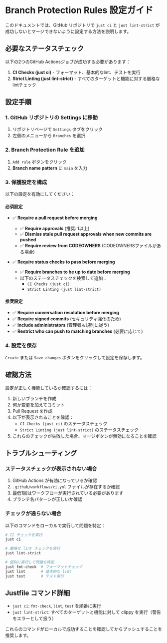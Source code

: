 # Branch Protection Rules 設定ガイド

このドキュメントでは、GitHub リポジトリで `just ci` と `just lint-strict` が成功しないとマージできないように設定する方法を説明します。

## 必要なステータスチェック

以下の2つのGitHub Actionsジョブが成功する必要があります：

1. **CI Checks (just ci)** - フォーマット、基本的なlint、テストを実行
2. **Strict Linting (just lint-strict)** - すべてのターゲットと機能に対する厳格なlintチェック

## 設定手順

### 1. GitHub リポジトリの Settings に移動

1. リポジトリページで `Settings` タブをクリック
2. 左側のメニューから `Branches` を選択

### 2. Branch Protection Rule を追加

1. `Add rule` ボタンをクリック
2. **Branch name pattern** に `main` を入力

### 3. 保護設定を構成

以下の設定を有効にしてください：

#### 必須設定
- ✅ **Require a pull request before merging**
  - ✅ **Require approvals** (推奨: 1以上)
  - ✅ **Dismiss stale pull request approvals when new commits are pushed**
  - ✅ **Require review from CODEOWNERS** (CODEOWNERSファイルがある場合)

- ✅ **Require status checks to pass before merging**
  - ✅ **Require branches to be up to date before merging**
  - 以下のステータスチェックを検索して追加：
    - `CI Checks (just ci)`
    - `Strict Linting (just lint-strict)`

#### 推奨設定
- ✅ **Require conversation resolution before merging**
- ✅ **Require signed commits** (セキュリティ強化のため)
- ✅ **Include administrators** (管理者も規則に従う)
- ✅ **Restrict who can push to matching branches** (必要に応じて)

### 4. 設定を保存

`Create` または `Save changes` ボタンをクリックして設定を保存します。

## 確認方法

設定が正しく機能しているか確認するには：

1. 新しいブランチを作成
2. 何か変更を加えてコミット
3. Pull Request を作成
4. 以下が表示されることを確認：
   - `CI Checks (just ci)` のステータスチェック
   - `Strict Linting (just lint-strict)` のステータスチェック
5. これらのチェックが失敗した場合、マージボタンが無効になることを確認

## トラブルシューティング

### ステータスチェックが表示されない場合

1. GitHub Actions が有効になっているか確認
2. `.github/workflows/ci.yml` ファイルが存在するか確認
3. 最低1回はワークフローが実行されている必要があります
4. ブランチ名パターンが正しいか確認

### チェックが通らない場合

以下のコマンドをローカルで実行して問題を特定：

```bash
# CI チェックを実行
just ci

# 厳格な lint チェックを実行
just lint-strict

# 個別に実行して問題を特定
just fmt-check  # フォーマットチェック
just lint       # 基本的な lint
just test       # テスト実行
```

## Justfile コマンド詳細

- `just ci`: `fmt-check`, `lint`, `test` を順番に実行
- `just lint-strict`: すべてのターゲットと機能に対して clippy を実行（警告をエラーとして扱う）

これらのコマンドがローカルで成功することを確認してからプッシュすることを推奨します。